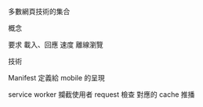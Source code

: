 多數網頁技術的集合

概念

要求
載入、回應 速度
離線瀏覽

技術

Manifest
定義給 mobile 的呈現

service worker
攔截使用者 request 檢查 對應的 cache
推播
